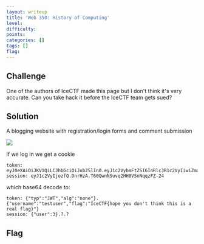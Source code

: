 ```yaml
---
layout: writeup
title: 'Web 350: History of Computing'
level:
difficulty:
points:
categories: []
tags: []
flag:
---
```

## Challenge

One of the authors of IceCTF made this page but I don't think it's very
accurate. Can you take hack it before the IceCTF team gets sued?

## Solution

A blogging website with registration/login forms and comment submission

![](writeupfiles/historyofcomputing_screenshot.png)

If we log in we get a cookie

    token:   eyJ0eXAiOiJKV1QiLCJhbGciOiJub25lIn0.eyJ1c2VybmFtZSI6InRlc3R1c2VyIiwiZmxhZyI6IkljZUNURntob3BlIHlvdSBkb24ndCB0aGluayB0aGlzIGlzIGEgcmVhbCBmbGFnfSJ9.
    session: eyJ1c2VyIjozfQ.DnrHzA.T60QwnNSuvq2HH0VSnNqqzFZ-24

which base64 decode to:

    token: {"typ":"JWT","alg":"none"}.{"username":"testuser","flag":"IceCTF{hope you don't think this is a real flag}"}
    session: {"user":3}.?.?

## Flag

